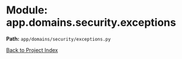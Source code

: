 # Module: app.domains.security.exceptions

**Path:** `app/domains/security/exceptions.py`

[Back to Project Index](../../../../index.md)
